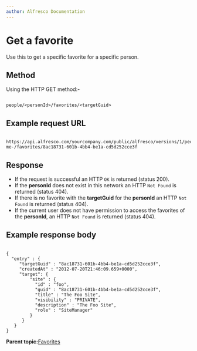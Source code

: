```yaml
---
author: Alfresco Documentation
---
```


# Get a favorite

Use this to get a specific favorite for a specific person.

## Method

Using the HTTP GET method:-

```

people/<personId>/favorites/<targetGuid>
```

## Example request URL

```

https://api.alfresco.com/yourcompany.com/public/alfresco/versions/1/people/-me-/favorites/8ac18731-601b-4bb4-be1a-cd5d252cce3f
```

## Response

-   If the request is successful an HTTP `OK` is returned \(status 200\).
-   If the **personId** does not exist in this network an HTTP `Not Found` is returned \(status 404\).
-   If there is no favorite with the **targetGuid** for the **personId** an HTTP `Not Found` is returned \(status 404\).
-   If the current user does not have permission to access the favorites of the **personId**, an HTTP `Not Found` is returned \(status 404\).

## Example response body

```

{  
  "entry" : {
     "targetGuid" : "8ac18731-601b-4bb4-be1a-cd5d252cce3f",
     "createdAt" : "2012-07-20T21:46:09.659+0000",
     "target": {
         "site" : {
           "id" : "foo",
           "guid" : "8ac18731-601b-4bb4-be1a-cd5d252cce3f",
           "title" : "The Foo Site",
           "visibility" : "PRIVATE",
           "description" : "The Foo Site",
           "role" : "SiteManager"
         }
      }
   }
}

```

**Parent topic:**[Favorites](../../../pra/1/concepts/pra-favorites.md)

